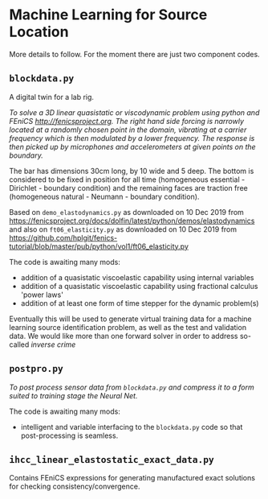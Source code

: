 # Machine Learning for Source Location
More details to follow. For the moment there are just two component codes.
 
## `blockdata.py`

A digital twin for a lab rig.

*To solve a 3D linear quasistatic or viscodynamic problem using python and FEniCS <http://fenicsproject.org>. The right hand side forcing is narrowly located at a randomly chosen point in the domain, vibrating at a carrier frequency which is then modulated by a lower frequency. The response is then picked up by microphones and accelerometers at given points on the boundary.*

The bar has dimensions 30cm long, by 10 wide and 5 deep. The bottom is considered to be fixed in position for all time (homogeneous essential - Dirichlet - boundary condition) and the remaining faces are traction free (homogeneous natural - Neumann - boundary condition).

Based on `demo_elastodynamics.py` as downloaded on 10 Dec 2019 from
<https://fenicsproject.org/docs/dolfin/latest/python/demos/elastodynamics>
and also on `ft06_elasticity.py` as downloaded on 10 Dec 2019 from
<https://github.com/hplgit/fenics-tutorial/blob/master/pub/python/vol1/ft06_elasticity.py>

The code is awaiting many mods:

- addition of a quasistatic viscoelastic capability using internal variables
- addition of a quasistatic viscoelastic capability using fractional calculus 'power laws'
- addition of at least one form of time stepper for the dynamic problem(s)

Eventually this will be used to generate virtual training data for a machine learning source identification problem, as well as the test and validation data. We would like more than one forward solver in order to address so-called *inverse crime*

## `postpro.py`

*To post process sensor data from `blockdata.py` and compress it to a form suited to training stage the Neural Net.*

The code is awaiting many mods:

- intelligent and variable interfacing to the `blockdata.py` code so that post-processing is seamless. 


## `ihcc_linear_elastostatic_exact_data.py`
Contains FEniCS expressions for generating manufactured exact solutions for checking consistency/convergence.